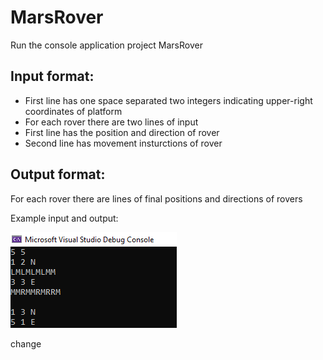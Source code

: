 # MarsRover

Run the console application project MarsRover

## Input format:

- First line has one space separated two integers indicating upper-right coordinates of platform
- For each rover there are two lines of input
- First line has the position and direction of rover
- Second line has movement insturctions of rover

## Output format:

For each rover there are lines of final positions and directions of rovers

Example input and output:

![Alt text](https://github.com/girayhan/MarsRover/blob/main/images/InputOutput.PNG)



change
